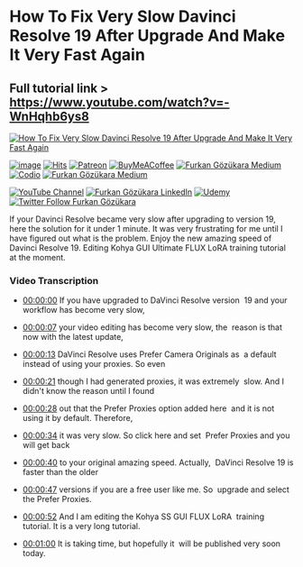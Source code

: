 # How To Fix Very Slow Davinci Resolve 19 After Upgrade And Make It Very Fast Again

## Full tutorial link > https://www.youtube.com/watch?v=-WnHqhb6ys8

[![How To Fix Very Slow Davinci Resolve 19 After Upgrade And Make It Very Fast Again](https://img.youtube.com/vi/-WnHqhb6ys8/sddefault.jpg)](https://www.youtube.com/watch?v=-WnHqhb6ys8 "How To Fix Very Slow Davinci Resolve 19 After Upgrade And Make It Very Fast Again")

[![image](https://img.shields.io/discord/772774097734074388?label=Discord&logo=discord)](https://discord.com/servers/software-engineering-courses-secourses-772774097734074388) [![Hits](https://hits.sh/github.com/FurkanGozukara/Stable-Diffusion/blob/main/Tutorials/How-To-Fix-Very-Slow-Davinci-Resolve-19-After-Upgrade-And-Make-It-Very-Fast-Again.md.svg?style=plastic&label=Hits%20Since%2025.08.27&labelColor=007ec6&logo=SECourses)](https://hits.sh/github.com/FurkanGozukara/Stable-Diffusion/blob/main/Tutorials/How-To-Fix-Very-Slow-Davinci-Resolve-19-After-Upgrade-And-Make-It-Very-Fast-Again.md)
[![Patreon](https://img.shields.io/badge/Patreon-Support%20Me-F2EB0E?style=for-the-badge&logo=patreon)](https://www.patreon.com/c/SECourses) [![BuyMeACoffee](https://img.shields.io/badge/Buy%20Me%20a%20Coffee-ffdd00?style=for-the-badge&logo=buy-me-a-coffee&logoColor=black)](https://www.buymeacoffee.com/DrFurkan) [![Furkan Gözükara Medium](https://img.shields.io/badge/Medium-Follow%20Me-800080?style=for-the-badge&logo=medium&logoColor=white)](https://medium.com/@furkangozukara) [![Codio](https://img.shields.io/static/v1?style=for-the-badge&message=Articles&color=4574E0&logo=Codio&logoColor=FFFFFF&label=CivitAI)](https://civitai.com/user/SECourses/articles) [![Furkan Gözükara Medium](https://img.shields.io/badge/DeviantArt-Follow%20Me-990000?style=for-the-badge&logo=deviantart&logoColor=white)](https://www.deviantart.com/monstermmorpg)

[![YouTube Channel](https://img.shields.io/badge/YouTube-SECourses-C50C0C?style=for-the-badge&logo=youtube)](https://www.youtube.com/SECourses)  [![Furkan Gözükara LinkedIn](https://img.shields.io/badge/LinkedIn-Follow%20Me-0077B5?style=for-the-badge&logo=linkedin&logoColor=white)](https://www.linkedin.com/in/furkangozukara/)   [![Udemy](https://img.shields.io/static/v1?style=for-the-badge&message=Stable%20Diffusion%20Course&color=A435F0&logo=Udemy&logoColor=FFFFFF&label=Udemy)](https://www.udemy.com/course/stable-diffusion-dreambooth-lora-zero-to-hero/?referralCode=E327407C9BDF0CEA8156) [![Twitter Follow Furkan Gözükara](https://img.shields.io/badge/Twitter-Follow%20Me-1DA1F2?style=for-the-badge&logo=twitter&logoColor=white)](https://twitter.com/GozukaraFurkan)


If your Davinci Resolve became very slow after upgrading to version 19, here the solution for it under 1 minute. It was very frustrating for me until I have figured out what is the problem. Enjoy the new amazing speed of Davinci Resolve 19. Editing Kohya GUI Ultimate FLUX LoRA training tutorial at the moment.



### Video Transcription


- [00:00:00](https://www.youtube.com/watch?v=-WnHqhb6ys8&t=0) If you have upgraded to DaVinci Resolve version&nbsp; 19 and your workflow has become very slow,&nbsp;&nbsp;

- [00:00:07](https://www.youtube.com/watch?v=-WnHqhb6ys8&t=7) your video editing has become very slow, the&nbsp; reason is that now with the latest update,&nbsp;&nbsp;

- [00:00:13](https://www.youtube.com/watch?v=-WnHqhb6ys8&t=13) DaVinci Resolve uses Prefer Camera Originals as&nbsp; a default instead of using your proxies. So even&nbsp;&nbsp;

- [00:00:21](https://www.youtube.com/watch?v=-WnHqhb6ys8&t=21) though I had generated proxies, it was extremely&nbsp; slow. And I didn't know the reason until I found&nbsp;&nbsp;

- [00:00:28](https://www.youtube.com/watch?v=-WnHqhb6ys8&t=28) out that the Prefer Proxies option added here&nbsp; and it is not using it by default. Therefore,&nbsp;&nbsp;

- [00:00:34](https://www.youtube.com/watch?v=-WnHqhb6ys8&t=34) it was very slow. So click here and set&nbsp; Prefer Proxies and you will get back&nbsp;&nbsp;

- [00:00:40](https://www.youtube.com/watch?v=-WnHqhb6ys8&t=40) to your original amazing speed. Actually,&nbsp; DaVinci Resolve 19 is faster than the older&nbsp;&nbsp;

- [00:00:47](https://www.youtube.com/watch?v=-WnHqhb6ys8&t=47) versions if you are a free user like me. So&nbsp; upgrade and select the Prefer Proxies.&nbsp;&nbsp;

- [00:00:52](https://www.youtube.com/watch?v=-WnHqhb6ys8&t=52) And I am editing the Kohya SS GUI FLUX LoRA&nbsp; training tutorial. It is a very long tutorial.&nbsp;&nbsp;

- [00:01:00](https://www.youtube.com/watch?v=-WnHqhb6ys8&t=60) It is taking time, but hopefully it&nbsp; will be published very soon today.
